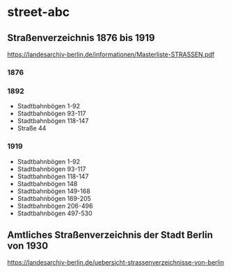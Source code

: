 # street-abc

## Straßenverzeichnis 1876 bis 1919

https://landesarchiv-berlin.de/informationen/Masterliste-STRASSEN.pdf

### 1876

### 1892

- Stadtbahnbögen 1-92
- Stadtbahnbögen 93-117
- Stadtbahnbögen 118-147
- Straße 44

### 1919

- Stadtbahnbögen 1-92
- Stadtbahnbögen 93-117
- Stadtbahnbögen 118-147
- Stadtbahnbögen 148
- Stadtbahnbögen 149-168
- Stadtbahnbögen 169-205
- Stadtbahnbögen 206-496
- Stadtbahnbögen 497-530

## Amtliches Straßenverzeichnis der Stadt Berlin von 1930

https://landesarchiv-berlin.de/uebersicht-strassenverzeichnisse-von-berlin
